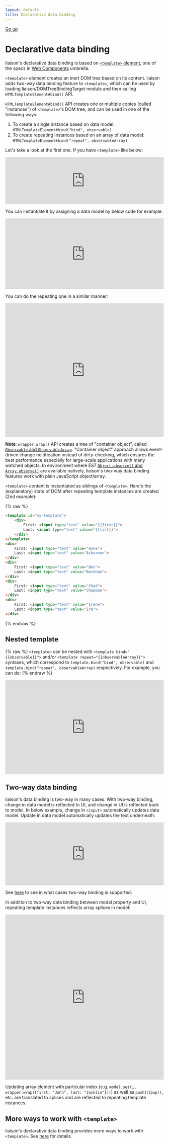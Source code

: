 ```yaml
---
layout: default
title: Declarative data binding
---
```


[Go up](./)

# Declarative data binding

liaison's declarative data binding is based on [`<template>` element](http://www.w3.org/TR/html5/scripting-1.html#the-template-element), one of the specs in [Web Components](http://w3c.github.io/webcomponents/explainer/) umbrella.

`<template>` element creates an inert DOM tree based on its content. liaison adds two-way data binding feature to `<template>`, which can be used by loading liaison/DOMTreeBindingTarget module and then calling `HTMLTemplateElement#bind()` API.

`HTMLTemplateElement#bind()` API creates one or multiple copies (called "instances") of `<template>`'s DOM tree, and can be used in one of the following ways:

1. To create a single instance based on data model: `HTMLTemplateElement#bind("bind", observable)`
2. To create repeating instances based on an array of data model: `HTMLTemplateElement#bind("repeat", observableArray)`

Let's take a look at the first one. If you have `<template>` like below:

<iframe width="100%" height="150" src="http://jsfiddle.net/ibmjs/VSzLz/embedded/html,js,result" allowfullscreen="allowfullscreen" frameborder="0"><a href="http://jsfiddle.net/ibmjs/VSzLz/">checkout the sample on JSFiddle</a></iframe>

You can instantiate it by assigning a data model by below code for example:

<iframe width="100%" height="225" src="http://jsfiddle.net/ibmjs/VSzLz/embedded/js,html,result" allowfullscreen="allowfullscreen" frameborder="0"><a href="http://jsfiddle.net/ibmjs/VSzLz/">checkout the sample on JSFiddle</a></iframe>

You can do the repeating one in a similar manner:

<iframe width="100%" height="425" src="http://jsfiddle.net/ibmjs/hL5NK/embedded/js,html,result" allowfullscreen="allowfullscreen" frameborder="0"><a href="http://jsfiddle.net/ibmjs/hL5NK/">checkout the sample on JSFiddle</a></iframe>

**Note**: `wrapper.wrap()` API creates a tree of "container object", called [`Observable` and `ObservableArray`](./Observable.html). "Container object" approach allows event-driven change noitification instead of dirty-checking, which ensures the best performance especially for large-scale applications with many watched objects. In environment where ES7 [`Object.observe()` and `Array.observe()`](http://wiki.ecmascript.org/doku.php?id=harmony:observe) are available natively, liaison's two-way data binding features work with plain JavaScript object/array.

`<template>` content is instantiated as siblings of `<template>`. Here's the (explanatory) state of DOM after repeating template instances are created (2nd example):

{% raw %}
```html
<template id="my-template">
    <div>
        First: <input type="text" value="{{first}}">
        Last: <input type="text" value="{{last}}">
    </div>
</template>
<div>
    First: <input type="text" value="Anne">
    Last: <input type="text" value="Ackerman">
</div>
<div>
    First: <input type="text" value="Ben">
    Last: <input type="text" value="Beckham">
</div>
<div>
    First: <input type="text" value="Chad">
    Last: <input type="text" value="Chapman">
</div>
<div>
    First: <input type="text" value="Irene">
    Last: <input type="text" value="Ira">
</div>
```
{% endraw %}

## Nested template

{% raw %}
`<template>` can be nested with `<template bind="{{observable}}">` and/or `<template repeat="{{observableArray}}">` syntaxes, which correspond to `template.bind("bind", observable)` and `template.bind("repeat", observableArray)` respectively. For example, you can do:
{% endraw %}

<iframe width="100%" height="300" src="http://jsfiddle.net/ibmjs/7pjxb/embedded/html,js,result" allowfullscreen="allowfullscreen" frameborder="0"><a href="http://jsfiddle.net/ibmjs/7pjxb/">checkout the sample on JSFiddle</a></iframe>

## Two-way data binding

liaison's data binding is two-way in many cases. With two-way binding, change in data model is reflected to UI, and change in UI is reflected back to model. In below example, change in `<input>` automatically updates data model. Update in data model automatically updates the text underneath:

<iframe width="100%" height="200" src="http://jsfiddle.net/ibmjs/qwU4g/embedded/html,js,result" allowfullscreen="allowfullscreen" frameborder="0"><a href="http://jsfiddle.net/ibmjs/qwU4g/">checkout the sample on JSFiddle</a></iframe>

See [here](./NodeBind.html) to see in what cases two-way binding is supported.

In addition to two-way data binding between model property and UI, repeating template instances reflects array splices in model:

<iframe width="100%" height="525" src="http://jsfiddle.net/ibmjs/y2yJ4/embedded/js,html,result" allowfullscreen="allowfullscreen" frameborder="0"><a href="http://jsfiddle.net/ibmjs/y2yJ4/">checkout the sample on JSFiddle</a></iframe>

Updating array element with particular index (e.g. `model.set(1, wrapper.wrap({first: "John", last: "Jacklin"}))`) as well as `push()`/`pop()`, etc. are translated to splices and are reflected to repeating template instances.

## More ways to work with `<template>`

liaison's declarative data binding provides more ways to work with `<template>`. See [here](./template.html) for details.
